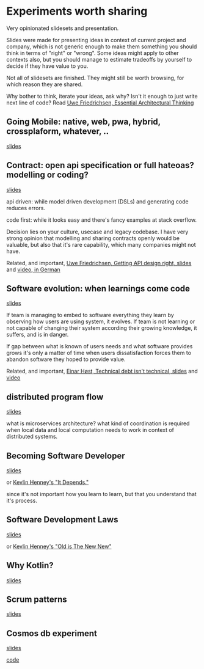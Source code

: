 # Experiments worth sharing

Very opinionated slidesets and presentation. 

Slides were made for presenting ideas in context of current project and company, which is not generic enough to make them something you should think in terms of "right" or "wrong". Some ideas might apply to other contexts also, but you should manage to estimate tradeoffs by yourself to decide if they have value to you. 

Not all of slidesets are finished. They might still be worth browsing, for which reason they are shared.

Why bother to think, iterate your ideas, ask why? Isn't it enough to just write next line of code? Read [Uwe Friedrichsen, Essential Architectural Thinking](https://speakerdeck.com/ufried/essential-architectural-thinking)

## Going Mobile: native, web, pwa, hybrid, crossplaform, whatever, .. 

[slides](https://nikkijuk.github.io/goingmobile/)

## Contract: open api specification or full hateoas? modelling or coding?

[slides](https://nikkijuk.github.io/stablecontracts/)

api driven: while model driven development (DSLs) and generating code reduces errors.

code first: while it looks easy and there's fancy examples at stack overflow.

Decision lies on your culture, usecase and legacy codebase. I have very strong opinion that modelling and sharing contracts openly would be valuable, but also that it's rare capability, which many companies might not have. 

Related, and important, [Uwe Friedrichsen, Getting API design right, slides](https://speakerdeck.com/ufried/getting-api-design-right) and [video, in German](https://www.youtube.com/watch?v=2xgplCQS1bY&t=1161s)

## Software evolution: when learnings come code

[slides](https://nikkijuk.github.io/infinitecode/)

If team is managing to embed to software everything they learn by observing how users are using system, it evolves. If team is not learning or not capable of changing their system according their growing knowledge, it suffers, and is in danger.

If gap between what is known of users needs and what software provides grows 
it's only a matter of time when users 
dissatisfaction forces them to abandon software they hoped to provide value.

Related, and important, [Einar Høst, Technical debt isn't technical, slides](https://www.slideshare.net/einarwh/technical-debt-isnt-technical-pdf-ndc-oslo-2018) and [video](https://www.youtube.com/watch?v=CXyNZYDO07Q)

## distributed program flow

[slides](http://nikkijuk.github.io/flowcode/)

what is microservices architecture?
what kind of coordination is required when local data and local computation needs to work in context of distributed systems.

## Becoming Software Developer

[slides](https://nikkijuk.github.io/becomingdeveloper/)

or [Kevlin Henney's "It Depends."](https://www.youtube.com/watch?v=rNSVZs66o48)

since it's not important how you learn to learn, but that you understand that it's process.

## Software Development Laws

[slides](https://nikkijuk.github.io/softwarelaws/)

or [Kevlin Henney's "Old is The New New"](https://www.youtube.com/watch?v=AbgsfeGvg3E)

## Why Kotlin?

[slides](https://nikkijuk.github.io/whykotlin/)

## Scrum patterns

[slides](https://nikkijuk.github.io/scrumpatterns/)

## Cosmos db experiment

[slides](https://nikkijuk.github.io/cosmosdb/)

[code](https://github.com/nikkijuk/cosmosdb-springboot-kotlin-sample)
